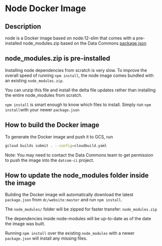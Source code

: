 # Node Docker Image

## Description

node is a Docker image based on node:12-slim that comes with a pre-installed node_modules.zip based on the Data Commons [package.json](https://github.com/datacommonsorg/website/blob/master/static/package.json)

## node_modules.zip is pre-installed

Installing node dependencies from scratch is very slow.
To improve the overall speed of running `npm install`, the node image comes bundled with an existing `node_modules.zip`.

You can unzip this file and install the delta file updates rather than
installing the entire node_modules from scratch.

`npm install` is smart enough to know which files to install.
Simply run `npm install`with your newer `package.json`

## How to build the Docker image

To generate the Docker image and push it to GCS, run

```bash
gcloud builds submit . --config=cloudbuild.yaml
```

Note: You may need to contact the Data Commons team to get permission to push the
image into the `datcom-ci` project.

## How to update the node_modules folder inside the image

Building the Docker image will automatically download the latest `package.json` from `dc/website:master` and run `npm install`.

The `node_modules/` folder will be zipped for faster transfer: `node_modules.zip`

The dependencies inside node-modules will be up-to-date as of the date the image was built.

Running `npm install` over the existing `node_modules` with a newer `package.json` will install any missing files.
